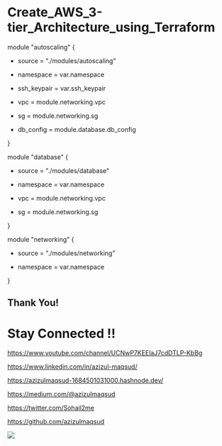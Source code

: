 # Create_AWS_3-tier_Architecture_using_Terraform

module "autoscaling" {

   - source      = "./modules/autoscaling"
  
   - namespace   = var.namespace
  
   - ssh_keypair = var.ssh_keypair

   - vpc       = module.networking.vpc
  
   - sg        = module.networking.sg
  
   - db_config = module.database.db_config
  
}

module "database" {

   - source    = "./modules/database"
  
   - namespace = var.namespace

   - vpc = module.networking.vpc
  
   - sg  = module.networking.sg
  
}

module "networking" {

   - source    = "./modules/networking"
  
   - namespace = var.namespace
  
}


## Thank You!
# Stay Connected !!

https://www.youtube.com/channel/UCNwP7KEElaJ7cdDTLP-KbBg

https://www.linkedin.com/in/azizul-maqsud/

https://azizulmaqsud-1684501031000.hashnode.dev/

https://medium.com/@azizulmaqsud

https://twitter.com/Sohail2me

https://github.com/azizulmaqsud


<a href="https://www.buymeacoffee.com/azizulmaqsud"><img src="https://img.buymeacoffee.com/button-api/?text=Buy me a coffee&emoji=&slug=scaleupsaas&button_colour=FFDD00&font_colour=000000&font_family=Cookie&outline_colour=000000&coffee_colour=ffffff" /></a>
